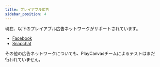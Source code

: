 ```yaml
---
title: プレイアブル広告
sidebar_position: 4
---
```


現在、以下のプレイアブル広告ネットワークがサポートされています。

* [Facebook][fb-ad]
* [Snapchat][snapchat-ad]

その他の広告ネットワークについても、PlayCanvasチームによるテストはまだ行われていません。

[fb-ad]: /user-manual/publishing/playable-ads/fb-playable-ads
[snapchat-ad]: /user-manual/publishing/playable-ads/snapchat-playable-ads
